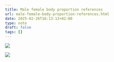 ```yaml
---
title: Male female body proportion references
url: male-female-body-proportion-references.html
date: 2025-02-26T16:13:13+02:00
type: note
draft: false
tags: []
---
```


![](/assets/notes/male-body-proportions.jpg)

![](/assets/notes/female-body-proportions.jpg)

